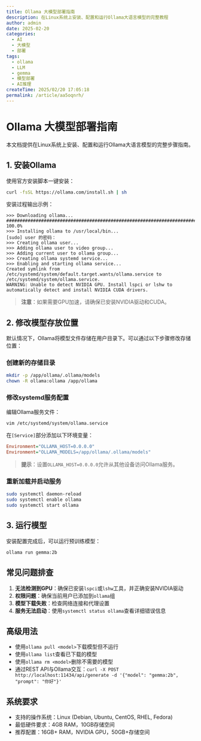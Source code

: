 ```yaml
---
title: Ollama 大模型部署指南
description: 在Linux系统上安装、配置和运行Ollama大语言模型的完整教程
author: admin
date: 2025-02-20
categories:
  - AI
  - 大模型
  - 部署
tags:
  - ollama
  - LLM
  - gemma
  - 模型部署
  - AI推理
createTime: 2025/02/20 17:05:18
permalink: /article/aa5oqnrh/
---
```


# Ollama 大模型部署指南

本文档提供在Linux系统上安装、配置和运行Ollama大语言模型的完整步骤指南。

<!-- more -->

## 1. 安装Ollama

使用官方安装脚本一键安装：

```bash
curl -fsSL https://ollama.com/install.sh | sh
```

安装过程输出示例：
```
>>> Downloading ollama...
######################################################################## 100.0%
>>> Installing ollama to /usr/local/bin...
[sudo] user 的密码：
>>> Creating ollama user...
>>> Adding ollama user to video group...
>>> Adding current user to ollama group...
>>> Creating ollama systemd service...
>>> Enabling and starting ollama service...
Created symlink from /etc/systemd/system/default.target.wants/ollama.service to /etc/systemd/system/ollama.service.
WARNING: Unable to detect NVIDIA GPU. Install lspci or lshw to automatically detect and install NVIDIA CUDA drivers.
```

> **注意**：如果需要GPU加速，请确保已安装NVIDIA驱动和CUDA。

## 2. 修改模型存放位置

默认情况下，Ollama将模型文件存储在用户目录下。可以通过以下步骤修改存储位置：

### 创建新的存储目录

```bash
mkdir -p /app/ollama/.ollama/models
chown -R ollama:ollama /app/ollama
```

### 修改systemd服务配置

编辑Ollama服务文件：

```bash
vim /etc/systemd/system/ollama.service
```

在`[Service]`部分添加以下环境变量：

```ini
Environment="OLLAMA_HOST=0.0.0.0"
Environment="OLLAMA_MODELS=/app/ollama/.ollama/models"
```

> **提示**：设置`OLLAMA_HOST=0.0.0.0`允许从其他设备访问Ollama服务。

### 重新加载并启动服务

```bash
sudo systemctl daemon-reload
sudo systemctl enable ollama
sudo systemctl start ollama
```

## 3. 运行模型

安装配置完成后，可以运行预训练模型：

```bash
ollama run gemma:2b
```

## 常见问题排查

1. **无法检测到GPU**：确保已安装`lspci`或`lshw`工具，并正确安装NVIDIA驱动
2. **权限问题**：确保当前用户已添加到`ollama`组
3. **模型下载失败**：检查网络连接和代理设置
4. **服务无法启动**：使用`systemctl status ollama`查看详细错误信息

## 高级用法

- 使用`ollama pull <model>`下载模型但不运行
- 使用`ollama list`查看已下载的模型
- 使用`ollama rm <model>`删除不需要的模型
- 通过REST API与Ollama交互：`curl -X POST http://localhost:11434/api/generate -d '{"model": "gemma:2b", "prompt": "你好"}'`

## 系统要求

- 支持的操作系统：Linux (Debian, Ubuntu, CentOS, RHEL, Fedora)
- 最低硬件要求：4GB RAM，10GB存储空间
- 推荐配置：16GB+ RAM，NVIDIA GPU，50GB+存储空间
